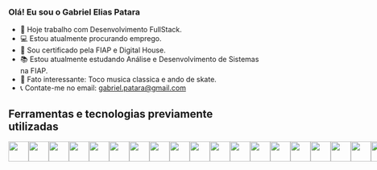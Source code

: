 ### Olá! Eu sou o Gabriel Elias Patara

 - 📓 Hoje trabalho com Desenvolvimento FullStack.
 - 💻 Estou atualmente procurando emprego.
 - 📜 Sou certificado pela FIAP e Digital House.
 - 📚 Estou atualmente estudando Análise e Desenvolvimento de Sistemas na FIAP.
 - 🎼 Fato interessante: Toco musica classica e ando de skate.
 - 📞 Contate-me no email: gabriel.patara@gmail.com


## Ferramentas e tecnologias previamente utilizadas 
<div style="display: flex;">
 <img src="https://cdn.jsdelivr.net/gh/devicons/devicon@latest/icons/html5/html5-original.svg" width="40" height="40"/>
 <img src="https://cdn.jsdelivr.net/gh/devicons/devicon@latest/icons/css3/css3-original.svg" width="40" height="40"/>
 <img src="https://cdn.jsdelivr.net/gh/devicons/devicon@latest/icons/bootstrap/bootstrap-original.svg" width="40" height="40"/>
 <img src="https://cdn.jsdelivr.net/gh/devicons/devicon@latest/icons/javascript/javascript-original.svg" width="40" height="40"/>
 <img src="https://cdn.jsdelivr.net/gh/devicons/devicon@latest/icons/typescript/typescript-original.svg" width="40" height="40"/>
 <img src="https://cdn.jsdelivr.net/gh/devicons/devicon@latest/icons/python/python-original.svg" width="40" height="40"/>
 <img loading="lazy" src="https://cdn.jsdelivr.net/gh/devicons/devicon/icons/git/git-original.svg" width="40" height="40"/>
 <img src="https://cdn.jsdelivr.net/gh/devicons/devicon@latest/icons/angularjs/angularjs-original.svg" width="40" height="40" />
 <img src="https://cdn.jsdelivr.net/gh/devicons/devicon@latest/icons/docker/docker-original.svg" width="40" height="40"/>
 <img src="https://cdn.jsdelivr.net/gh/devicons/devicon@latest/icons/cplusplus/cplusplus-original.svg" width="40" height="40"/>
 <img src="https://cdn.jsdelivr.net/gh/devicons/devicon@latest/icons/csharp/csharp-original.svg" width="40" height="40"/>
 <img src="https://cdn.jsdelivr.net/gh/devicons/devicon@latest/icons/dot-net/dot-net-original.svg" width="40" height="40"/>
 <img src="https://cdn.jsdelivr.net/gh/devicons/devicon@latest/icons/firebase/firebase-original.svg" width="40" height="40"/>
 <img src="https://cdn.jsdelivr.net/gh/devicons/devicon@latest/icons/github/github-original.svg" width="40" height="40"/>
 <img src="https://cdn.jsdelivr.net/gh/devicons/devicon@latest/icons/kotlin/kotlin-original.svg" width="40" height="40"/>
 <img src="https://cdn.jsdelivr.net/gh/devicons/devicon@latest/icons/ngrx/ngrx-original.svg" width="40" height="40"/>
 <img src="https://cdn.jsdelivr.net/gh/devicons/devicon@latest/icons/nodejs/nodejs-original.svg" width="40" height="40"/>
 <img src="https://cdn.jsdelivr.net/gh/devicons/devicon@latest/icons/react/react-original.svg" width="40" height="40"/>
 <img src="https://cdn.jsdelivr.net/gh/devicons/devicon@latest/icons/vscode/vscode-original.svg" width="40" height="40"/>
 <img src="https://cdn.jsdelivr.net/gh/devicons/devicon@latest/icons/ubuntu/ubuntu-original.svg" width="40" height="40"/>
</div>

